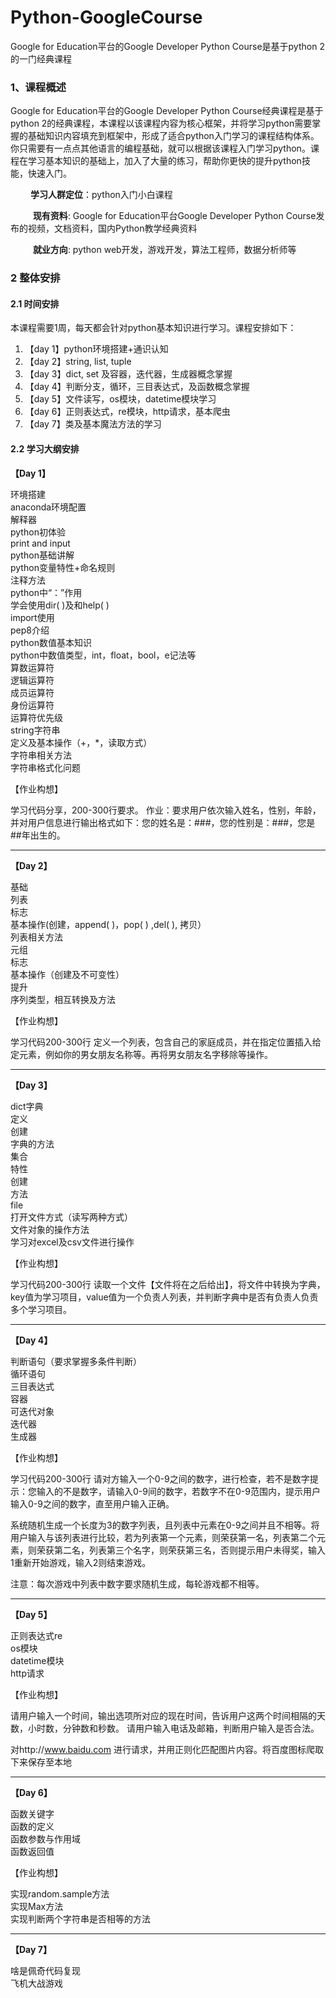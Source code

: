 # Python-GoogleCourse
 Google for Education平台的Google Developer Python Course是基于python 2的一门经典课程

### 1、课程概述
  Google for Education平台的Google Developer Python Course经典课程是基于python 2的经典课程，本课程以该课程内容为核心框架，并将学习python需要掌握的基础知识内容填充到框架中，形成了适合python入门学习的课程结构体系。你只需要有一点点其他语言的编程基础，就可以根据该课程入门学习python。课程在学习基本知识的基础上，加入了大量的练习，帮助你更快的提升python技能，快速入门。

&emsp;&emsp;  **学习人群定位**：python入门小白课程

&emsp; &emsp;  **现有资料**: Google for Education平台Google Developer Python Course发布的视频，文档资料，国内Python教学经典资料

&emsp; &emsp; **就业方向**: python web开发，游戏开发，算法工程师，数据分析师等

 ### 2 整体安排
 #### 2.1 时间安排
 本课程需要1周，每天都会针对python基本知识进行学习。课程安排如下：

 >
 1. 【day 1】python环境搭建+通识认知
 2. 【day 2】string, list, tuple
 3. 【day 3】dict, set 及容器，迭代器，生成器概念掌握
 4. 【day 4】判断分支，循环，三目表达式，及函数概念掌握
 5. 【day 5】文件读写，os模块，datetime模块学习
 6. 【day 6】正则表达式，re模块，http请求，基本爬虫
 7. 【day 7】类及基本魔法方法的学习

#### 2.2 学习大纲安排

**【Day 1】**

环境搭建<br>
anaconda环境配置<br>
解释器<br>
python初体验<br>
print and input<br>
python基础讲解<br>
python变量特性+命名规则<br>
注释方法<br>
python中“：”作用<br>
 学会使用dir( )及和help( )<br>
 import使用<br>
pep8介绍<br>
 python数值基本知识<br>
python中数值类型，int，float，bool，e记法等<br>
算数运算符<br>
逻辑运算符<br>
 成员运算符<br>
身份运算符<br>
运算符优先级<br>
 string字符串<br>
定义及基本操作（+，\*，读取方式）<br>
字符串相关方法<br>
 字符串格式化问题<br>

 【作业构想】

 学习代码分享，200-300行要求。
 作业：要求用户依次输入姓名，性别，年龄，并对用户信息进行输出格式如下：您的姓名是：###，您的性别是：###，您是##年出生的。

---

**【Day 2】**

 基础<br>
 列表<br>
 标志<br>
 基本操作(创建，append( )，pop( ) ,del( ), 拷贝）<br>
 列表相关方法<br>
 元组<br>
 标志<br>
 基本操作（创建及不可变性）<br>
 提升<br>
 序列类型，相互转换及方法<br>

 【作业构想】

 学习代码200-300行
 定义一个列表，包含自己的家庭成员，并在指定位置插入给定元素，例如你的男女朋友名称等。再将男女朋友名字移除等操作。

---

**【Day 3】**

 dict字典<br>
 定义<br>
 创建<br>
 字典的方法<br>
 集合<br>
 特性<br>
 创建<br>
 方法<br>
 file<br>
  打开文件方式（读写两种方式）<br>
 文件对象的操作方法<br>
 学习对excel及csv文件进行操作<br>

 【作业构想】

 学习代码200-300行
 读取一个文件【文件将在之后给出】，将文件中转换为字典，key值为学习项目，value值为一个负责人列表，并判断字典中是否有负责人负责多个学习项目。


---

**【Day 4】**

 判断语句（要求掌握多条件判断）<br>
 循环语句<br>
 三目表达式<br>
 容器<br>
 可迭代对象<br>
 迭代器<br>
 生成器<br>

 【作业构想】

 学习代码200-300行
 请对方输入一个0-9之间的数字，进行检查，若不是数字提示：您输入的不是数字，请输入0-9间的数字，若数字不在0-9范围内，提示用户输入0-9之间的数字，直至用户输入正确。

 系统随机生成一个长度为3的数字列表，且列表中元素在0-9之间并且不相等。将用户输入与该列表进行比较，若为列表第一个元素，则荣获第一名，列表第二个元素，则荣获第二名，列表第三个名字，则荣获第三名，否则提示用户未得奖，输入1重新开始游戏，输入2则结束游戏。

 注意：每次游戏中列表中数字要求随机生成，每轮游戏都不相等。


---

**【Day 5】**

 正则表达式re<br>
 os模块<br>
 datetime模块<br>
 http请求<br>

 【作业构想】

 请用户输入一个时间，输出选项所对应的现在时间，告诉用户这两个时间相隔的天数，小时数，分钟数和秒数。
 请用户输入电话及邮箱，判断用户输入是否合法。

 对http://www.baidu.com 进行请求，并用正则化匹配图片内容。将百度图标爬取下来保存至本地

---

**【Day 6】**

 函数关键字<br>
 函数的定义<br>
 函数参数与作用域<br>
 函数返回值<br>

 【作业构想】

 实现random.sample方法<br>
 实现Max方法<br>
 实现判断两个字符串是否相等的方法<br>

---

**【Day 7】**

 啥是佩奇代码复现<br>
 飞机大战游戏<br>
